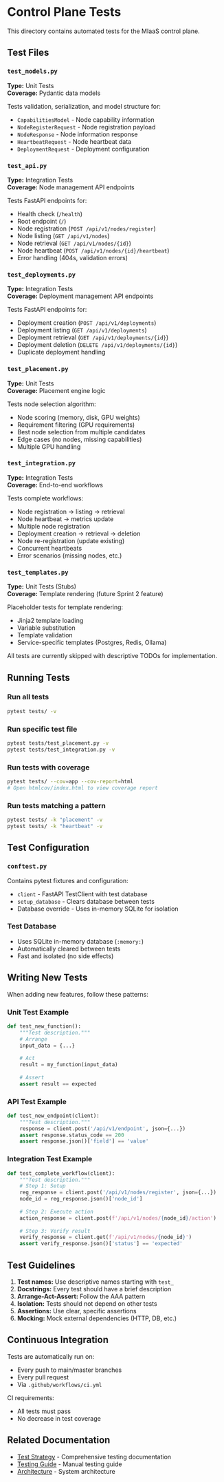 # Control Plane Tests

This directory contains automated tests for the MIaaS control plane.

## Test Files

### `test_models.py`
**Type:** Unit Tests  
**Coverage:** Pydantic data models

Tests validation, serialization, and model structure for:
- `CapabilitiesModel` - Node capability information
- `NodeRegisterRequest` - Node registration payload
- `NodeResponse` - Node information response
- `HeartbeatRequest` - Node heartbeat data
- `DeploymentRequest` - Deployment configuration

### `test_api.py`
**Type:** Integration Tests  
**Coverage:** Node management API endpoints

Tests FastAPI endpoints for:
- Health check (`/health`)
- Root endpoint (`/`)
- Node registration (`POST /api/v1/nodes/register`)
- Node listing (`GET /api/v1/nodes`)
- Node retrieval (`GET /api/v1/nodes/{id}`)
- Node heartbeat (`POST /api/v1/nodes/{id}/heartbeat`)
- Error handling (404s, validation errors)

### `test_deployments.py`
**Type:** Integration Tests  
**Coverage:** Deployment management API endpoints

Tests FastAPI endpoints for:
- Deployment creation (`POST /api/v1/deployments`)
- Deployment listing (`GET /api/v1/deployments`)
- Deployment retrieval (`GET /api/v1/deployments/{id}`)
- Deployment deletion (`DELETE /api/v1/deployments/{id}`)
- Duplicate deployment handling

### `test_placement.py`
**Type:** Unit Tests  
**Coverage:** Placement engine logic

Tests node selection algorithm:
- Node scoring (memory, disk, GPU weights)
- Requirement filtering (GPU requirements)
- Best node selection from multiple candidates
- Edge cases (no nodes, missing capabilities)
- Multiple GPU handling

### `test_integration.py`
**Type:** Integration Tests  
**Coverage:** End-to-end workflows

Tests complete workflows:
- Node registration → listing → retrieval
- Node heartbeat → metrics update
- Multiple node registration
- Deployment creation → retrieval → deletion
- Node re-registration (update existing)
- Concurrent heartbeats
- Error scenarios (missing nodes, etc.)

### `test_templates.py`
**Type:** Unit Tests (Stubs)  
**Coverage:** Template rendering (future Sprint 2 feature)

Placeholder tests for template rendering:
- Jinja2 template loading
- Variable substitution
- Template validation
- Service-specific templates (Postgres, Redis, Ollama)

All tests are currently skipped with descriptive TODOs for implementation.

## Running Tests

### Run all tests
```bash
pytest tests/ -v
```

### Run specific test file
```bash
pytest tests/test_placement.py -v
pytest tests/test_integration.py -v
```

### Run tests with coverage
```bash
pytest tests/ --cov=app --cov-report=html
# Open htmlcov/index.html to view coverage report
```

### Run tests matching a pattern
```bash
pytest tests/ -k "placement" -v
pytest tests/ -k "heartbeat" -v
```

## Test Configuration

### `conftest.py`
Contains pytest fixtures and configuration:
- `client` - FastAPI TestClient with test database
- `setup_database` - Clears database between tests
- Database override - Uses in-memory SQLite for isolation

### Test Database
- Uses SQLite in-memory database (`:memory:`)
- Automatically cleared between tests
- Fast and isolated (no side effects)

## Writing New Tests

When adding new features, follow these patterns:

### Unit Test Example
```python
def test_new_function():
    """Test description."""
    # Arrange
    input_data = {...}
    
    # Act
    result = my_function(input_data)
    
    # Assert
    assert result == expected
```

### API Test Example
```python
def test_new_endpoint(client):
    """Test description."""
    response = client.post('/api/v1/endpoint', json={...})
    assert response.status_code == 200
    assert response.json()['field'] == 'value'
```

### Integration Test Example
```python
def test_complete_workflow(client):
    """Test description."""
    # Step 1: Setup
    reg_response = client.post('/api/v1/nodes/register', json={...})
    node_id = reg_response.json()['node_id']
    
    # Step 2: Execute action
    action_response = client.post(f'/api/v1/nodes/{node_id}/action')
    
    # Step 3: Verify result
    verify_response = client.get(f'/api/v1/nodes/{node_id}')
    assert verify_response.json()['status'] == 'expected'
```

## Test Guidelines

1. **Test names:** Use descriptive names starting with `test_`
2. **Docstrings:** Every test should have a brief description
3. **Arrange-Act-Assert:** Follow the AAA pattern
4. **Isolation:** Tests should not depend on other tests
5. **Assertions:** Use clear, specific assertions
6. **Mocking:** Mock external dependencies (HTTP, DB, etc.)

## Continuous Integration

Tests are automatically run on:
- Every push to main/master branches
- Every pull request
- Via `.github/workflows/ci.yml`

CI requirements:
- All tests must pass
- No decrease in test coverage

## Related Documentation

- [Test Strategy](../../TEST_STRATEGY.md) - Comprehensive testing documentation
- [Testing Guide](../../TESTING.md) - Manual testing guide
- [Architecture](../../MIaaS.md) - System architecture

